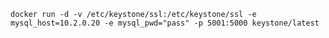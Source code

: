 	docker run -d -v /etc/keystone/ssl:/etc/keystone/ssl -e mysql_host=10.2.0.20 -e mysql_pwd="pass" -p 5001:5000 keystone/latest
